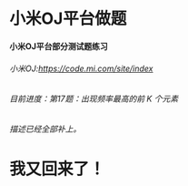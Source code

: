 # 小米OJ平台做题
#### 小米OJ平台部分测试题练习
###### 小米OJ:https://code.mi.com/site/index
###### 目前进度：第17题：出现频率最高的前 K 个元素
######  描述已经全部补上。
#  **我又回来了！**
